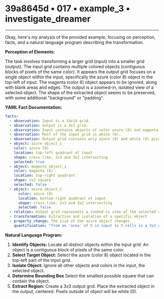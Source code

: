 # 39a8645d • 017 • example_3 • investigate_dreamer

---
Okay, here's my analysis of the provided example, focusing on perception, facts, and a natural language program describing the transformation.

**Perception of Elements:**

The task involves transforming a larger grid (input) into a smaller grid (output).  The input grid contains multiple colored objects (contiguous blocks of pixels of the same color). It appears the output grid focuses on a single object within the input, specifically the azure (color 8) object in the top-left of input. The magenta (color 6) object appears to be ignored, along with blank areas and edges. The output is a zoomed-in, isolated view of a selected object. The shape of the extracted object seems to be preserved, with some additional "background" or "padding".

**YAML Fact Documentation:**



```yaml
facts:
  - observation: Input is a 14x14 grid.
  - observation: Output is a 3x3 grid.
  - observation: Input contains objects of color azure (8) and magenta (6).
  - observation: Most of the input grid is white (0).
  - observation: Output grid contains only azure (8) and white (0) pixels.
  - object: azure_object_1
    color: azure (8)
    location: top-left quadrant of input
    shape: cross-like, 2x3 and 3x2 intersecting
    selected: true
  - object: magenta_object_1
    color: magenta (6)
    location: top-right quadrant
    shape: 2x2 square
    selected: false
  - object: azure_object_2
      color: azure (8)
      location: bottom-right quadrant of input
      shape: cross-like, 2x3 and 3x2 intersecting
      selected: false
  - relation: Output grid represents a zoomed-in view of the selected azure object.
  - transformation: Extraction and isolation of a specific object
  - property_change: The size of the azure object changes.
    quantification: "from an 'area' of 5 in input to 5 cells in a 3x3 grid"

```



**Natural Language Program:**

1.  **Identify Objects:** Locate all distinct objects within the input grid. An object is a contiguous block of pixels of the same color.
2.  **Select Target Object:** Select the azure (color 8) object located in the top-left part of the input grid.
3.  **Isolate Object:** Ignore all other objects and colors in the input, the selected object.
4. **Determine Bounding Box** Select the smallest possible square that can contain the object.
5.  **Extract Region:** Create a 3x3 output grid. Place the extracted object in the output, centered. Pixels outside of object will be white (0).


